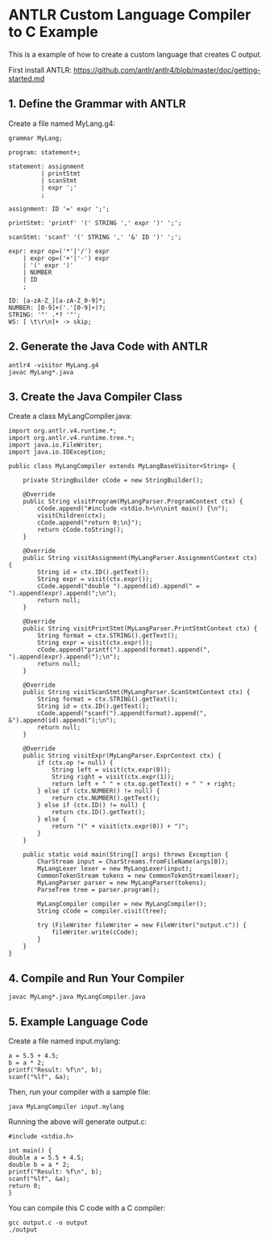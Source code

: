 
# ANTLR Custom Language Compiler to C Example

This is a example of how to create a custom language that creates C output.

First install ANTLR:
https://github.com/antlr/antlr4/blob/master/doc/getting-started.md


## 1. Define the Grammar with ANTLR

Create a file named MyLang.g4:
```
grammar MyLang;

program: statement+;

statement: assignment
         | printStmt
         | scanStmt
         | expr ';' 
         ;

assignment: ID '=' expr ';';

printStmt: 'printf' '(' STRING ',' expr ')' ';';

scanStmt: 'scanf' '(' STRING ',' '&' ID ')' ';';

expr: expr op=('*'|'/') expr
    | expr op=('+'|'-') expr
    | '(' expr ')'
    | NUMBER
    | ID
    ;

ID: [a-zA-Z_][a-zA-Z_0-9]*;
NUMBER: [0-9]+('.'[0-9]+)?;
STRING: '"' .*? '"';
WS: [ \t\r\n]+ -> skip;
```

## 2. Generate the Java Code with ANTLR

```
antlr4 -visitor MyLang.g4
javac MyLang*.java
```

## 3. Create the Java Compiler Class

Create a class MyLangCompiler.java:

```
import org.antlr.v4.runtime.*;
import org.antlr.v4.runtime.tree.*;
import java.io.FileWriter;
import java.io.IOException;

public class MyLangCompiler extends MyLangBaseVisitor<String> {

    private StringBuilder cCode = new StringBuilder();
    
    @Override
    public String visitProgram(MyLangParser.ProgramContext ctx) {
        cCode.append("#include <stdio.h>\n\nint main() {\n");
        visitChildren(ctx);
        cCode.append("return 0;\n}");
        return cCode.toString();
    }

    @Override
    public String visitAssignment(MyLangParser.AssignmentContext ctx) {
        String id = ctx.ID().getText();
        String expr = visit(ctx.expr());
        cCode.append("double ").append(id).append(" = ").append(expr).append(";\n");
        return null;
    }

    @Override
    public String visitPrintStmt(MyLangParser.PrintStmtContext ctx) {
        String format = ctx.STRING().getText();
        String expr = visit(ctx.expr());
        cCode.append("printf(").append(format).append(", ").append(expr).append(");\n");
        return null;
    }

    @Override
    public String visitScanStmt(MyLangParser.ScanStmtContext ctx) {
        String format = ctx.STRING().getText();
        String id = ctx.ID().getText();
        cCode.append("scanf(").append(format).append(", &").append(id).append(");\n");
        return null;
    }

    @Override
    public String visitExpr(MyLangParser.ExprContext ctx) {
        if (ctx.op != null) {
            String left = visit(ctx.expr(0));
            String right = visit(ctx.expr(1));
            return left + " " + ctx.op.getText() + " " + right;
        } else if (ctx.NUMBER() != null) {
            return ctx.NUMBER().getText();
        } else if (ctx.ID() != null) {
            return ctx.ID().getText();
        } else {
            return "(" + visit(ctx.expr(0)) + ")";
        }
    }

    public static void main(String[] args) throws Exception {
        CharStream input = CharStreams.fromFileName(args[0]);
        MyLangLexer lexer = new MyLangLexer(input);
        CommonTokenStream tokens = new CommonTokenStream(lexer);
        MyLangParser parser = new MyLangParser(tokens);
        ParseTree tree = parser.program();

        MyLangCompiler compiler = new MyLangCompiler();
        String cCode = compiler.visit(tree);
        
        try (FileWriter fileWriter = new FileWriter("output.c")) {
            fileWriter.write(cCode);
        }
    }
}
```

## 4. Compile and Run Your Compiler

```
javac MyLang*.java MyLangCompiler.java
```

## 5. Example Language Code

Create a file named input.mylang:
```
a = 5.5 + 4.5;
b = a * 2;
printf("Result: %f\n", b);
scanf("%lf", &a);
```

Then, run your compiler with a sample file:
```
java MyLangCompiler input.mylang
```

Running the above will generate output.c:

```
#include <stdio.h>

int main() {
double a = 5.5 + 4.5;
double b = a * 2;
printf("Result: %f\n", b);
scanf("%lf", &a);
return 0;
}
```

You can compile this C code with a C compiler:
```
gcc output.c -o output
./output
```